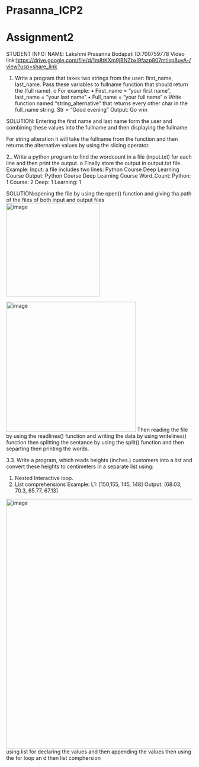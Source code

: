 # Prasanna_ICP2
# Assignment2
STUDENT INFO: NAME: Lakshmi Prasanna Bodapati
ID:700759778
Video link:https://drive.google.com/file/d/1m8tKXm9jBNZbxl9fazp807mtlsp8uyA-/view?usp=share_link

1. Write a program that takes two strings from the user: first_name, last_name. Pass these variables to
fullname function that should return the (full name).
o For example:
▪ First_name = “your first name”, last_name = “your last name”
▪ Full_name = “your full name”
o Write function named “string_alternative” that returns every other char in the full_name string.
Str = “Good evening”
Output: Go vnn

SOLUTION:
Entering the first name and last name form the user and combining these values into the fullname and then displaying the fullname

For string alteration it will take the fullname from the function and then returns the alternative values by using the slicing operator.


2.. Write a python program to find the wordcount in a file (input.txt) for each line and then print the output.
o Finally store the output in output.txt file.
 Example:
Input: a file includes two lines:
 Python Course
 Deep Learning Course
 Output:
Python Course
 Deep Learning Course
Word_Count:
 Python: 1
Course: 2
Deep: 1
Learning: 1

SOLUTION:opening the file by using the open() function and giving tha path of the files of both input and output files
<img width="252" alt="image" src="https://user-images.githubusercontent.com/122486644/213363132-1b9459b2-1f6d-4aa4-9a6c-a699eb835bd0.png">

<img width="350" alt="image" src="https://user-images.githubusercontent.com/122486644/213362867-e68e1c4f-86ab-4ad1-a2a5-64d702d07af3.png">
Then reading the file by using the readlines() function and writing the data by using writelines() function
then splitting the sentance by using the split() function and then separting then printing the words.

3.3. Write a program, which reads heights (inches.) customers into a list and convert these heights to
centimeters in a separate list using:
1) Nested Interactive loop.
2) List comprehensions
Example: L1: [150,155, 145, 148]
Output: [68.03, 70.3, 65.77, 67.13]

<img width="672" alt="image" src="https://user-images.githubusercontent.com/122486644/213366388-03568dbd-5d2e-4aee-a414-1406bae91c81.png">
using list for declaring the values and then appending the values then using the for loop an d then list comphersion

